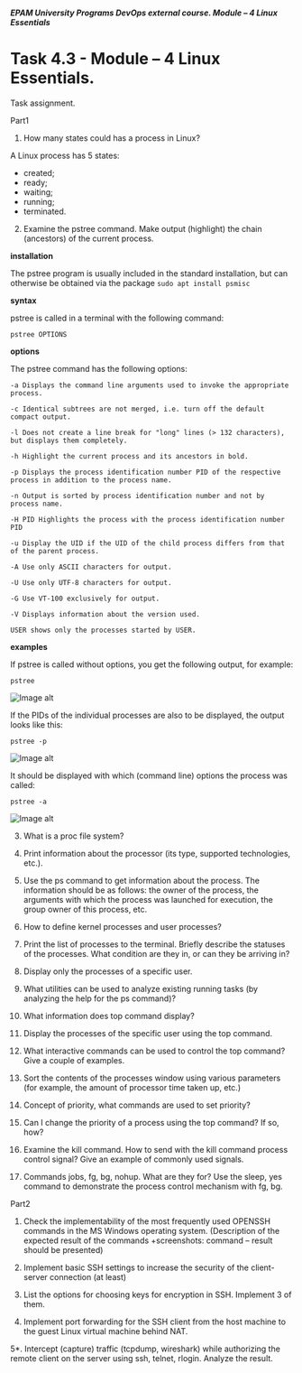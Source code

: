 ##### EPAM University Programs DevOps external course. Module – 4 Linux Essentials

# Task 4.3 - Module – 4 Linux Essentials.

Task assignment.

Part1
1. How many states could has a process in Linux?

A Linux process has 5 states:
+ created;
+ ready;
+ waiting;
+ running;
+ terminated.

2. Examine the pstree command. Make output (highlight) the chain (ancestors) of the current process.

__installation__

The pstree program is usually included in the standard installation, but can otherwise be obtained via the package ```sudo apt install psmisc```

__syntax__

pstree is called in a terminal with the following command:

```pstree OPTIONS```

__options__

The pstree command has the following options:

```
-a Displays the command line arguments used to invoke the appropriate process.

-c Identical subtrees are not merged, i.e. turn off the default compact output.

-l Does not create a line break for "long" lines (> 132 characters), but displays them completely.

-h Highlight the current process and its ancestors in bold.

-p Displays the process identification number PID of the respective process in addition to the process name.

-n Output is sorted by process identification number and not by process name.

-H PID Highlights the process with the process identification number PID

-u Display the UID if the UID of the child process differs from that of the parent process.

-A Use only ASCII characters for output.

-U Use only UTF-8 characters for output.

-G Use VT-100 exclusively for output.

-V Displays information about the version used.

USER shows only the processes started by USER.
```

__examples__

If pstree is called without options, you get the following output, for example:

```pstree```

![Image alt](img/module_4_task_4-3_part1_2-1.png)

If the PIDs of the individual processes are also to be displayed, the output looks like this:

```pstree -p```

![Image alt](img/module_4_task_4-3_part1_2-2.png)

It should be displayed with which (command line) options the process was called:

```pstree -a```

![Image alt](img/module_4_task_4-3_part1_2-3.png)

3. What is a proc file system?

4. Print information about the processor (its type, supported technologies, etc.).

5. Use the ps command to get information about the process. The information should be as follows: the owner of the process, the arguments with which the process was launched for execution, the group owner of this process, etc.

6. How to define kernel processes and user processes?

7. Print the list of processes to the terminal. Briefly describe the statuses of the processes. What condition are they in, or can they be arriving in?

8. Display only the processes of a specific user.

9. What utilities can be used to analyze existing running tasks (by analyzing the help for the ps command)?

10. What information does top command display?

11. Display the processes of the specific user using the top command.

12. What interactive commands can be used to control the top command? Give a couple of examples.

13. Sort the contents of the processes window using various parameters (for example, the amount of processor time taken up, etc.)

14. Concept of priority, what commands are used to set priority?

15. Can I change the priority of a process using the top command? If so, how?

16. Examine the kill command. How to send with the kill command process control signal? Give an example of commonly used signals.

17. Commands jobs, fg, bg, nohup. What are they for? Use the sleep, yes command to demonstrate the process control mechanism with fg, bg.


Part2
1. Check the implementability of the most frequently used OPENSSH commands in the MS Windows operating system. (Description of the expected result of the commands +screenshots: command – result should be presented)

2. Implement basic SSH settings to increase the security of the client-server connection (at least)

3. List the options for choosing keys for encryption in SSH. Implement 3 of them.

4. Implement port forwarding for the SSH client from the host machine to the guest Linux virtual machine behind NAT.

5*. Intercept (capture) traffic (tcpdump, wireshark) while authorizing the remote client on the server using ssh, telnet, rlogin. Analyze the result.